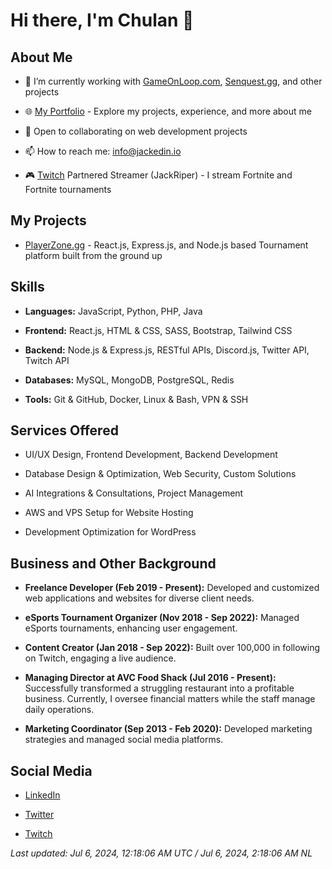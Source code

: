  

# Hi there, I'm Chulan 👋

## About Me

- 🔭 I’m currently working with [GameOnLoop.com](https://gameonloop.com), [Senquest.gg](https://senquest.gg), and other projects

- 🌐 [My Portfolio](https://chulanm.com) - Explore my projects, experience, and more about me

- 👯 Open to collaborating on web development projects

- 📫 How to reach me: info@jackedin.io

- 🎮 [Twitch](https://www.twitch.tv/jackriper) Partnered Streamer (JackRiper) - I stream Fortnite and Fortnite tournaments

## My Projects

- [PlayerZone.gg](https://PlayerZone.gg) - React.js, Express.js, and Node.js based Tournament platform built from the ground up

## Skills

- **Languages:** JavaScript, Python, PHP, Java

- **Frontend:** React.js, HTML & CSS, SASS, Bootstrap, Tailwind CSS

- **Backend:** Node.js & Express.js, RESTful APIs, Discord.js, Twitter API, Twitch API

- **Databases:** MySQL, MongoDB, PostgreSQL, Redis

- **Tools:** Git & GitHub, Docker, Linux & Bash, VPN & SSH

## Services Offered

- UI/UX Design, Frontend Development, Backend Development

- Database Design & Optimization, Web Security, Custom Solutions

- AI Integrations & Consultations, Project Management

- AWS and VPS Setup for Website Hosting

- Development Optimization for WordPress

## Business and Other Background

- **Freelance Developer (Feb 2019 - Present):** Developed and customized web applications and websites for diverse client needs.

- **eSports Tournament Organizer (Nov 2018 - Sep 2022):** Managed eSports tournaments, enhancing user engagement.

- **Content Creator (Jan 2018 - Sep 2022):** Built over 100,000 in following on Twitch, engaging a live audience.

- **Managing Director at AVC Food Shack (Jul 2016 - Present):** Successfully transformed a struggling restaurant into a profitable business. Currently, I oversee financial matters while the staff manage daily operations.

- **Marketing Coordinator (Sep 2013 - Feb 2020):** Developed marketing strategies and managed social media platforms.

## Social Media

- [LinkedIn](https://www.linkedin.com/in/chulan91)

- [Twitter](https://twitter.com/chulan91)

- [Twitch](https://www.twitch.tv/jackriper)



*Last updated: Jul 6, 2024, 12:18:06 AM UTC / Jul 6, 2024, 2:18:06 AM NL*